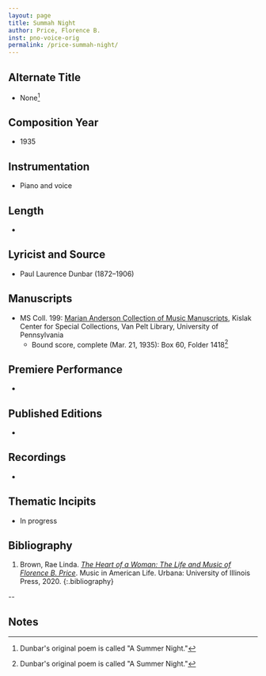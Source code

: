 ```yaml
---
layout: page
title: Summah Night
author: Price, Florence B.
inst: pno-voice-orig
permalink: /price-summah-night/
---
```


## Alternate Title
- None[^fn1]

## Composition Year
- 1935

## Instrumentation
- Piano and voice

## Length
- 

## Lyricist and Source
- Paul Laurence Dunbar (1872&ndash;1906)

## Manuscripts
- MS Coll. 199: <a href="https://www.library.upenn.edu/detail/collection/marian-anderson-collection" target="_blank">Marian Anderson Collection of Music Manuscripts</a>, Kislak Center for Special Collections, Van Pelt Library, University of Pennsylvania
    * Bound score, complete (Mar. 21, 1935): Box 60, Folder 1418[^fn1]

## Premiere Performance
- 

## Published Editions
- 

## Recordings
- 

## Thematic Incipits
- In progress

## Bibliography
1. Brown, Rae Linda. <a href="https://www.worldcat.org/title/1122800180" target="_blank">*The Heart of a Woman: The Life and Music of Florence B. Price*</a>. Music in American Life. Urbana: University of Illinois Press, 2020.
{:.bibliography}

--

## Notes
[^fn1]: Dunbar's original poem is called "A Summer Night."
[^fn2]: This manuscript is bound in a collection called *Four Negro Songs* that also includes "Easy-goin'," "Dat's My Gal," and "Good-bye, Jinks."
